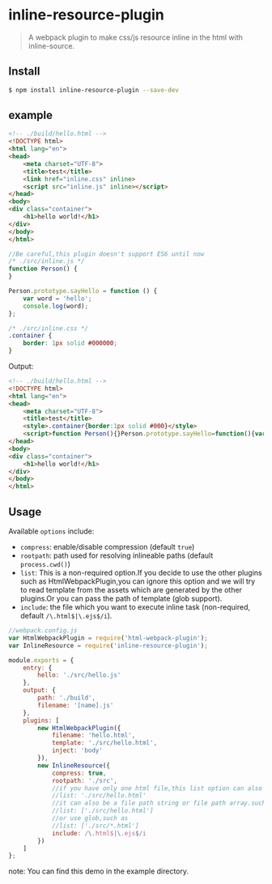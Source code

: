 # inline-resource-plugin
> A webpack plugin to make css/js resource inline in the html with inline-source.

## Install

```bash
$ npm install inline-resource-plugin --save-dev
```

## example

```html
<!-- ./build/hello.html -->
<!DOCTYPE html>
<html lang="en">
<head>
    <meta charset="UTF-8">
    <title>test</title>
    <link href="inline.css" inline>
    <script src="inline.js" inline></script>
</head>
<body>
<div class="container">
    <h1>hello world!</h1>
</div>
</body>
</html>
```

```js
//Be careful,this plugin doesn't support ES6 until now
/* ./src/inline.js */
function Person() {
}

Person.prototype.sayHello = function () {
    var word = 'hello';
    console.log(word);
};
```

```css
/* ./src/inline.css */
.container {
    border: 1px solid #000000;
}
```

Output:
```html
<!-- ./build/hello.html -->
<!DOCTYPE html>
<html lang="en">
<head>
    <meta charset="UTF-8">
    <title>test</title>
    <style>.container{border:1px solid #000}</style>
    <script>function Person(){}Person.prototype.sayHello=function(){var o="hello";console.log(o)};</script>
</head>
<body>
<div class="container">
    <h1>hello world!</h1>
</div>
</body>
</html>
```

## Usage
Available `options` include:
- `compress`: enable/disable compression (default `true`)
- `rootpath`: path used for resolving inlineable paths (default `process.cwd()`)
- `list`: This is a non-required option.If you decide to use the other plugins such as HtmlWebpackPlugin,you can ignore this option and we will try to read template from the assets which are generated by the other plugins.Or you can pass the path of template (glob support).
- `include`: the file which you want to execute inline task (non-required, default `/\.html$|\.ejs$/i`).

```javascript
//webpack.config.js
var HtmlWebpackPlugin = require('html-webpack-plugin');
var InlineResource = require('inline-resource-plugin');

module.exports = {
    entry: {
        hello: './src/hello.js'
    },
    output: {
        path: './build',
        filename: '[name].js'
    },
    plugins: [
        new HtmlWebpackPlugin({
            filename: 'hello.html',
            template: './src/hello.html',
            inject: 'body'
        }),
        new InlineResource({
            compress: true,
            rootpath: './src',
            //if you have only one html file,this list option can also be a character string.such as
            //list: './src/hello.html'
            //it can also be a file path string or file path array.such as
            //list: ['./src/hello.html']
            //or use glob,such as
            //list: ['./src/*.html']
            include: /\.html$|\.ejs$/i
        })
    ]
};
```

note: You can find this demo in the example directory.